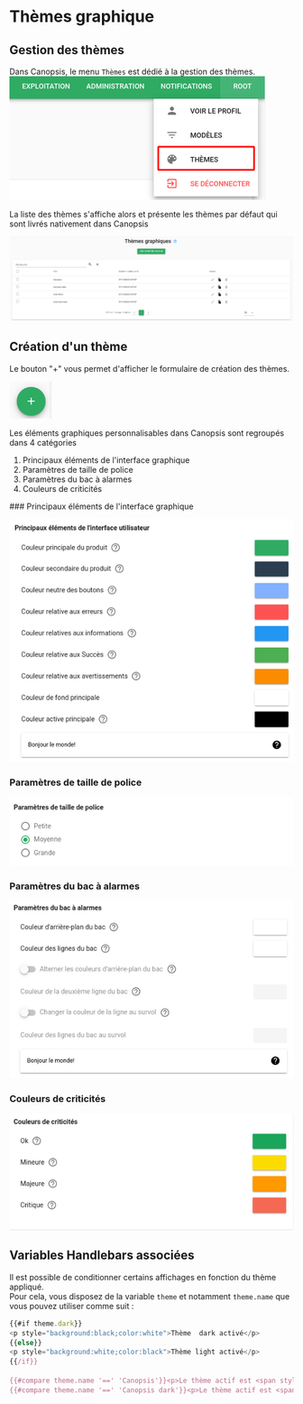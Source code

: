 # Thèmes graphique

## Gestion des thèmes

Dans Canopsis, le menu `Thèmes` est dédié à la gestion des thèmes.  
![Menu thèmes](./img/themes_menu.png)

La liste des thèmes s'affiche alors et présente les thèmes par défaut qui sont livrés nativement dans Canopsis

![liste](./img/themes_liste.png)

## Création d'un thème

Le bouton "+" vous permet d'afficher le formulaire de création des thèmes. 

![bouton création](./img/themes_bouton_creation.png)

Les éléments graphiques personnalisables dans Canopsis sont regroupés dans 4 catégories

1. Principaux éléments de l'interface graphique
1. Paramètres de taille de police
1. Paramètres du bac à alarmes
1. Couleurs de criticités

### Principaux éléments de l'interface graphique

![parametres1](./img/themes_parametres1.png)

### Paramètres de taille de police

![parametres2](./img/themes_parametres2.png)

### Paramètres du bac à alarmes

![parametres3](./img/themes_parametres3.png)

### Couleurs de criticités

![parametres4](./img/themes_parametres4.png)


## Variables Handlebars associées

Il est possible de conditionner certains affichages en fonction du thème appliqué.  
Pour cela, vous disposez de la variable `theme` et notamment `theme.name` que vous pouvez utiliser comme suit : 

```js
{{#if theme.dark}}
<p style="background:black;color:white">Thème  dark activé</p>
{{else}}
<p style="background:white;color:black">Thème light activé</p>
{{/if}}

{{#compare theme.name '==' 'Canopsis'}}<p>Le thème actif est <span style="background-color:white;color:black">Canopsis</span></p>{{/compare}}
{{#compare theme.name '==' 'Canopsis dark'}}<p>Le thème actif est <span style="background-color:black;color:white">Canopsis dark</span></p>{{/compare}}
```
